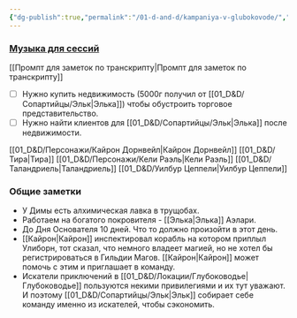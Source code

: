 ```yaml
---
{"dg-publish":true,"permalink":"/01-d-and-d/kampaniya-v-glubokovode/","created":"2025-06-29T22:48:59.203+03:00","updated":"2025-08-24T18:30:45.943+03:00"}
---
```



### [Музыка для сессий](https://app.syrinscape.com/4d5f1d11201744bbae501509f3a36e23/player/)
[[Промпт для заметок по транскрипту\|Промпт для заметок по транскрипту]]

- [ ] Нужно купить недвижимость (5000г получил от [[01_D&D/Сопартийцы/Эльк\|Элька]]) чтобы обустроить торговое представительство.
- [ ] Нужно найти клиентов для [[01_D&D/Сопартийцы/Эльк\|Элька]] после недвижимости. 

[[01_D&D/Персонажи/Кайрон Дорнвейл\|Кайрон Дорнвейл]]
[[01_D&D/Тира\|Тира]]
[[01_D&D/Персонажи/Кели Раэль\|Кели Раэль]]
[[01_D&D/Таландриель\|Таландриель]]
[[01_D&D/Уилбур Цеппели\|Уилбур Цеппели]]
### Общие заметки
- У Димы есть алхимическая лавка в трущобах.
- Работаем на богатого покровителя - [[Элька\|Элька]] Аэлари.
- До Дня Основателя 10 дней. Что то должно произойти в этот день.
- [[Кайрон\|Кайрон]] инспектировал корабль на котором приплыл Улиборн, тот сказал, что немного владеет магией, но не хотел бы регистрироваться в Гильдии Магов. [[Кайрон\|Кайрон]] может помочь с этим и приглашает в команду.
- Искатели приключений в [[01_D&D/Локации/Глубоководье\|Глубоководье]] пользуются некими привилегиями и их тут уважают. И поэтому [[01_D&D/Сопартийцы/Эльк\|Эльк]] собирает себе команду именно из искателей, чтобы сэкономить. 